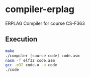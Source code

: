 # compiler-erplag
ERPLAG Compiler for course CS-F363

## Execution

``` bash
make
./compiler [source code] code.asm
nasm -f elf32 code.asm
gcc -m32 code.o -o code
./code
```
